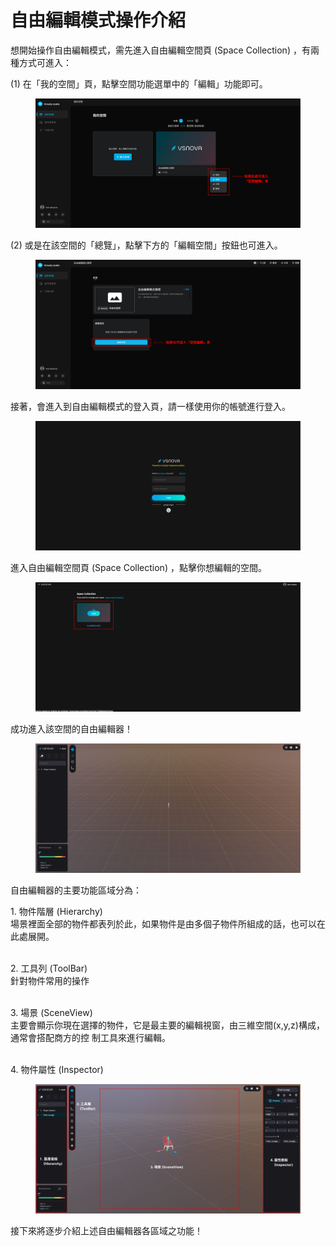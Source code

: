 # 自由編輯模式操作介紹

想開始操作自由編輯模式，需先進入自由編輯空間頁 (Space Collection) ，有兩種方式可進入：

(1) 在「我的空間」頁，點擊空間功能選單中的「編輯」功能即可。

<figure><img src="../.gitbook/assets/Frame 86.png" alt=""><figcaption></figcaption></figure>

(2) 或是在該空間的「總覽」，點擊下方的「編輯空間」按鈕也可進入。

<figure><img src="../.gitbook/assets/Frame 85.png" alt=""><figcaption></figcaption></figure>



接著，會進入到自由編輯模式的登入頁，請一樣使用你的帳號進行登入。

<figure><img src="../.gitbook/assets/Frame 87.png" alt=""><figcaption></figcaption></figure>



進入自由編輯空間頁 (Space Collection) ，點擊你想編輯的空間。

<figure><img src="../.gitbook/assets/Frame 88 (1).png" alt=""><figcaption></figcaption></figure>



成功進入該空間的自由編輯器！

<figure><img src="../.gitbook/assets/Frame 89.png" alt=""><figcaption></figcaption></figure>



自由編輯器的主要功能區域分為：

1\. 物件階層 (Hierarchy)\
&#x20;   場景裡面全部的物件都表列於此，如果物件是由多個子物件所組成的話，也可以在此處展開。

\
2\. 工具列 (ToolBar)\
&#x20;   針對物件常用的操作

\
3\. 場景 (SceneView)\
&#x20;   主要會顯示你現在選擇的物件，它是最主要的編輯視窗，由三維空間(x,y,z)構成，通常會搭配商方的控  制工具來進行編輯。

\
4\. 物件屬性 (Inspector)

<figure><img src="../.gitbook/assets/Frame 90 (2).png" alt=""><figcaption></figcaption></figure>



接下來將逐步介紹上述自由編輯器各區域之功能！
